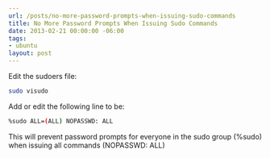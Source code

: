 ```yaml
---
url: /posts/no-more-password-prompts-when-issuing-sudo-commands
title: No More Password Prompts When Issuing Sudo Commands
date: 2013-02-21 00:00:00 -06:00
tags:
- ubuntu
layout: post
---
```


Edit the sudoers file:

```bash
sudo visudo
```

Add or edit the following line to be:

```bash
%sudo ALL=(ALL) NOPASSWD: ALL
```

This will prevent password prompts for everyone in the sudo group (%sudo) when issuing all commands (NOPASSWD: ALL)
